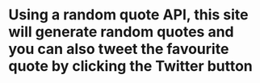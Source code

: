 # Using a random quote API, this site will generate random quotes and you can also tweet the favourite quote by clicking the Twitter button
